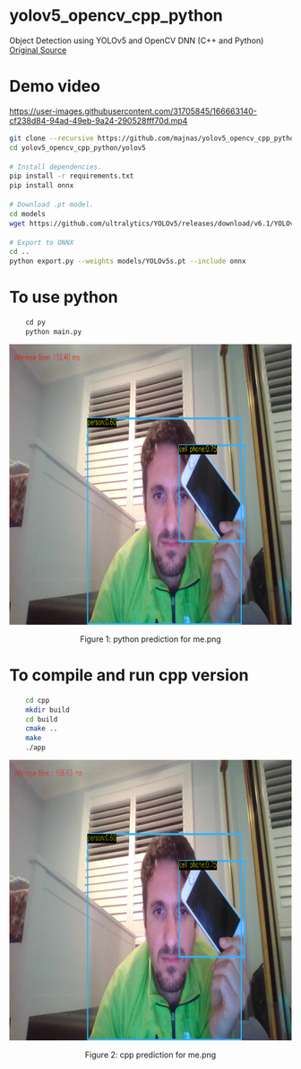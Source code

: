 
# yolov5_opencv_cpp_python
Object Detection using YOLOv5 and OpenCV DNN (C++ and Python)
[Original Source](https://learnopencv.com/object-detection-using-yolov5-and-opencv-dnn-in-c-and-python/)

# Demo video
https://user-images.githubusercontent.com/31705845/166663140-cf238d84-94ad-49eb-9a24-290528fff70d.mp4



```bash
git clone --recursive https://github.com/majnas/yolov5_opencv_cpp_python.git
cd yolov5_opencv_cpp_python/yolov5

# Install dependencies.
pip install -r requirements.txt
pip install onnx

# Download .pt model.
cd models
wget https://github.com/ultralytics/YOLOv5/releases/download/v6.1/YOLOv5s.pt

# Export to ONNX
cd ..
python export.py --weights models/YOLOv5s.pt --include onnx
```


# To use python
```python
    cd py
    python main.py
```
<div align="center">
  <img src="./data/me_py_pred.png" height="500">
</div>
<p align="center">
  Figure 1: python prediction for me.png
</p>


# To compile and run cpp version
```bash
    cd cpp
    mkdir build
    cd build
    cmake ..
    make     
    ./app
```

<div align="center">
  <img src="./data/me_cpp_pred.png" height="500">
</div>
<p align="center">
  Figure 2: cpp prediction for me.png
</p>
